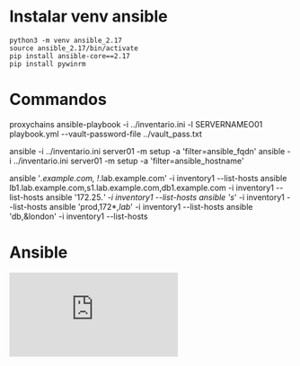
# Instalar venv ansible

```
python3 -m venv ansible_2.17
source ansible_2.17/bin/activate
pip install ansible-core==2.17
pip install pywinrm
```

# Commandos 

proxychains ansible-playbook -i ../inventario.ini -l SERVERNAMEO01 playbook.yml --vault-password-file ../vault_pass.txt

ansible -i ../inventario.ini server01 -m setup -a 'filter=ansible_fqdn' 
ansible -i ../inventario.ini server01 -m setup -a 'filter=ansible_hostname' 

ansible '*.example.com, !*.lab.example.com'  -i inventory1 --list-hosts 
ansible  lb1.lab.example.com,s1.lab.example.com,db1.example.com -i inventory1  --list-hosts 
ansible '172.25.*' -i inventory1 --list-hosts 
ansible 's*' -i inventory1 --list-hosts 
ansible 'prod,172*,*lab*' -i inventory1  --list-hosts 
ansible 'db,&london' -i inventory1  --list-hosts 

# Ansible
![Ansible Cheat Sheet](https://github.com/magnum31415/wiki/edit/main/Ansible_Cheat_Sheet.pdf)
